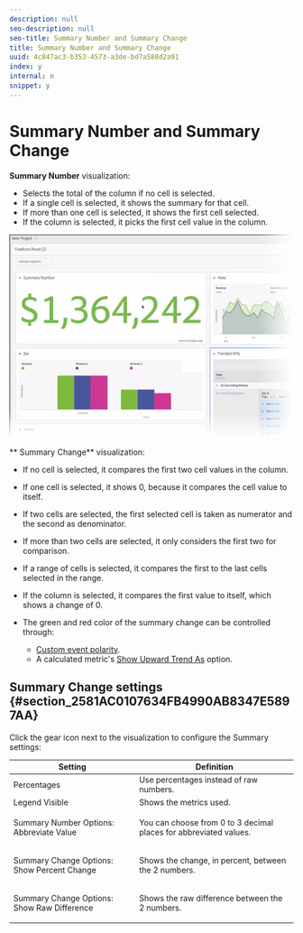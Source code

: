 ```yaml
---
description: null
seo-description: null
seo-title: Summary Number and Summary Change
title: Summary Number and Summary Change
uuid: 4c847ac3-b353-4573-a3de-bd7a588d2a91
index: y
internal: n
snippet: y
---
```


# Summary Number and Summary Change

**Summary Number** visualization:

* Selects the total of the column if no cell is selected. 
* If a single cell is selected, it shows the summary for that cell. 
* If more than one cell is selected, it shows the first cell selected. 
* If the column is selected, it picks the first cell value in the column.

![](assets/summary-number.png)

** Summary Change** visualization:

* If no cell is selected, it compares the first two cell values in the column. 
* If one cell is selected, it shows 0, because it compares the cell value to itself. 
* If two cells are selected, the first selected cell is taken as numerator and the second as denominator. 
* If more than two cells are selected, it only considers the first two for comparison. 
* If a range of cells is selected, it compares the first to the last cells selected in the range. 
* If the column is selected, it compares the first value to itself, which shows a change of 0. 
* The green and red color of the summary change can be controlled through:

    * [Custom event polarity](https://marketing.adobe.com/resources/help/en_US/reference/success_event.html). 
    * A calculated metric's [Show Upward Trend As](https://marketing.adobe.com/resources/help/en_US/analytics/calcmetrics/cm_build_metrics.html) option.

## Summary Change settings {#section_2581AC0107634FB4990AB8347E5897AA}

Click the gear icon next to the visualization to configure the Summary settings: 

<table id="table_A8179879E15A4ECC91DCEA26927F03CF"> 
 <thead> 
  <tr> 
   <th colname="col1" class="entry"> Setting </th> 
   <th colname="col2" class="entry"> Definition </th> 
  </tr>
 </thead>
 <tbody> 
  <tr> 
   <td colname="col1"> Percentages </td> 
   <td colname="col2"> Use percentages instead of raw numbers. </td> 
  </tr> 
  <tr> 
   <td colname="col1"> Legend Visible </td> 
   <td colname="col2"> Shows the metrics used. </td> 
  </tr> 
  <tr> 
   <td colname="col1"> <p>Summary Number Options: Abbreviate Value </p> </td> 
   <td colname="col2"> You can choose from 0 to 3 decimal places for abbreviated values. </td> 
  </tr> 
  <tr> 
   <td colname="col1"> <p>Summary Change Options: Show Percent Change </p> </td> 
   <td colname="col2"> Shows the change, in percent, between the 2 numbers. </td> 
  </tr> 
  <tr> 
   <td colname="col1"> <p>Summary Change Options: Show Raw Difference </p> </td> 
   <td colname="col2"> Shows the raw difference between the 2 numbers. </td> 
  </tr> 
 </tbody> 
</table>

